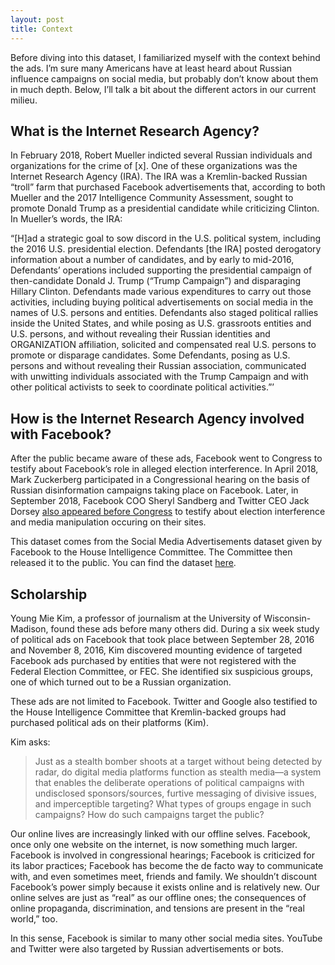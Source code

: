 ```yaml
---
layout: post
title: Context
---
```


Before diving into this dataset, I familiarized myself with the context behind the ads. I’m sure many Americans have at least heard about Russian influence campaigns on social media, but probably don’t know about them in much depth. Below, I’ll talk a bit about the different actors in our current milieu.

## What is the Internet Research Agency?

In February 2018, Robert Mueller indicted several Russian individuals and organizations for the crime of [x]. One of these organizations was the Internet Research Agency (IRA). The IRA was a Kremlin-backed Russian “troll” farm that purchased Facebook advertisements that, according to both Mueller and the 2017 Intelligence Community Assessment, sought to promote Donald Trump as a presidential candidate while criticizing Clinton. In Mueller’s words, the IRA:

“[H]ad a strategic goal to sow discord in the U.S. political system, including the 2016 U.S. presidential election. Defendants [the IRA] posted derogatory information about a number of candidates, and by early to mid-2016, Defendants’ operations included supporting the presidential campaign of then-candidate Donald J. Trump (“Trump Campaign”) and disparaging Hillary Clinton. Defendants made various expenditures to carry out those activities, including buying political advertisements on social media in the names of U.S. persons and entities. Defendants also staged political rallies inside the United States, and while posing as U.S. grassroots entities and U.S. persons, and without revealing their Russian identities and ORGANIZATION affiliation, solicited and compensated real U.S. persons to promote or disparage candidates. Some Defendants, posing as U.S. persons and without revealing their Russian association, communicated with unwitting individuals associated with the Trump Campaign and with other political activists to seek to coordinate political activities.”’

## How is the Internet Research Agency involved with Facebook?

After the public became aware of these ads, Facebook went to Congress to testify about Facebook’s role in alleged election interference. In April 2018, Mark Zuckerberg participated in a Congressional hearing on the basis of Russian disinformation campaigns taking place on Facebook. Later, in September 2018, Facebook COO Sheryl Sandberg and Twitter CEO Jack Dorsey [also appeared before Congress](https://www.cnet.com/news/heres-what-facebooks-twitters-apology-tour-to-congress-looked-like-up-close/) to testify about election interference and media manipulation occuring on their sites. 

This dataset comes from the Social Media Advertisements dataset given by Facebook to the House Intelligence Committee. The Committee then released it to the public. You can find the dataset [here](https://intelligence.house.gov/social-media-content/social-media-advertisements.htm).

## Scholarship

Young Mie Kim, a professor of journalism at the University of Wisconsin-Madison, found these ads before many others did. During a six week study of political ads on Facebook that took place between September 28, 2016 and November 8, 2016, Kim discovered mounting evidence of targeted Facebook ads purchased by entities that were not registered with the Federal Election Committee, or FEC. She identified six suspicious groups, one of which turned out to be a Russian organization.

These ads are not limited to Facebook. Twitter and Google also testified to the House Intelligence Committee that Kremlin-backed groups had purchased political ads on their platforms (Kim). 

Kim asks:

> Just as a stealth bomber shoots at a target without being detected by radar, do digital media platforms function as stealth media—a system that enables the deliberate operations of political campaigns with undisclosed sponsors/sources, furtive messaging of divisive issues, and imperceptible targeting? What types of groups engage in such campaigns? How do such campaigns target the public?

Our online lives are increasingly linked with our offline selves. Facebook, once only one website on the internet, is now something much larger. Facebook is involved in congressional hearings; Facebook is criticized for its labor practices; Facebook has become the de facto way to communicate with, and even sometimes meet, friends and family. We shouldn’t discount Facebook’s power simply because it exists online and is relatively new. Our online selves are just as “real” as our offline ones; the consequences of online propaganda, discrimination, and tensions are present in the “real world,” too. 

In this sense, Facebook is similar to many other social media sites. YouTube and Twitter were also targeted by Russian advertisements or bots. 
